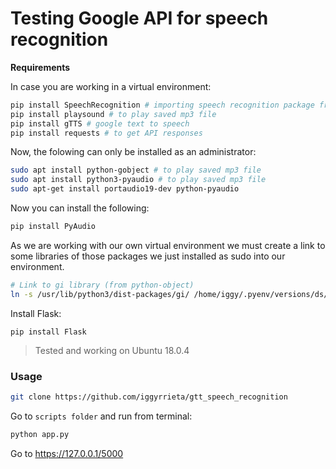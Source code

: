 # Testing Google API for speech recognition



**Requirements**

In case you are working in a virtual environment:

```bash
pip install SpeechRecognition # importing speech recognition package from google api 
pip install playsound # to play saved mp3 file
pip install gTTS # google text to speech 
pip install requests # to get API responses
```

Now, the folowing can only be installed as an administrator:

```bash
sudo apt install python-gobject # to play saved mp3 file
sudo apt install python3-pyaudio # to play saved mp3 file
sudo apt-get install portaudio19-dev python-pyaudio
```

Now you can install the following:

```bash
pip install PyAudio
```

As we are working with our own virtual environment we must create a link to some libraries of those packages we just installed as sudo into our environment.

```bash
# Link to gi library (from python-object)
ln -s /usr/lib/python3/dist-packages/gi/ /home/iggy/.pyenv/versions/ds/lib/python3.6/site-packages/

```

Install Flask:

```
pip install Flask
```



> Tested and working on Ubuntu 18.0.4



### Usage

```bash
git clone https://github.com/iggyrrieta/gtt_speech_recognition
```

Go to `scripts folder` and run from terminal:

```bash
python app.py
```



Go to https://127.0.0.1/5000
